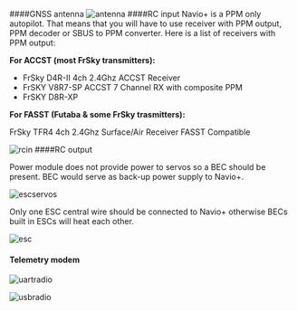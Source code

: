 ####GNSS antenna
![antenna](Navio-APM/img/Navio+GNSSantenna.png)
####RC input
Navio+ is a PPM only autopilot. That means that you will have to use receiver with PPM output, PPM decoder or SBUS to PPM converter. Here is a list of receivers with PPM output:

**For ACCST (most FrSky transmitters):**

* FrSky D4R-II 4ch 2.4Ghz ACCST Receiver
* FrSKY V8R7-SP ACCST 7 Channel RX with composite PPM
* FrSKY D8R-XP

**For FASST (Futaba & some FrSky trasmitters):**

FrSky TFR4 4ch 2.4Ghz Surface/Air Receiver FASST Compatible

![rcin](Navio-APM/img/Navio+RCInput.png)
####RC output

Power module does not provide power to servos so a BEC should be present. BEC would serve as back-up power supply to Navio+.

![escservos](Navio-APM/img/Navio+RCOutputESCandServos.png)

Only one ESC central wire should be connected to Navio+ otherwise BECs built in ESCs will heat each other.

![esc](Navio-APM/img/Navio+RCOutputESCs.png)
#### Telemetry modem
![uartradio](Navio-APM/img/Navio+UARTradiomodem.png)

![usbradio](Navio-APM/img/Navio+USBradiomodem.png)
